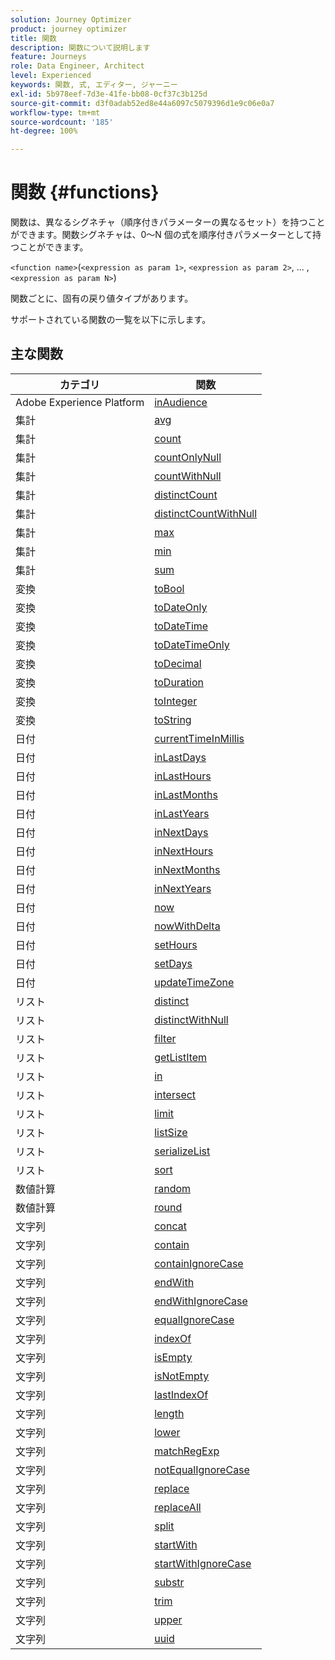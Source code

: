 ```yaml
---
solution: Journey Optimizer
product: journey optimizer
title: 関数
description: 関数について説明します
feature: Journeys
role: Data Engineer, Architect
level: Experienced
keywords: 関数, 式, エディター, ジャーニー
exl-id: 5b978eef-7d3e-41fe-bb08-0cf37c3b125d
source-git-commit: d3f0adab52ed8e44a6097c5079396d1e9c06e0a7
workflow-type: tm+mt
source-wordcount: '185'
ht-degree: 100%

---
```


# 関数 {#functions}

関数は、異なるシグネチャ（順序付きパラメーターの異なるセット）を持つことができます。関数シグネチャは、0～N 個の式を順序付きパラメーターとして持つことができます。

`<function name>`(`<expression as param 1>`, `<expression as param 2>`, ... ,`<expression as param N>`)

関数ごとに、固有の戻り値タイプがあります。

サポートされている関数の一覧を以下に示します。

## 主な関数

| カテゴリ | 関数 |
|-------------|-----------------------|
| Adobe Experience Platform | [inAudience](../functions/functioninaudience.md) |
| 集計 | [avg](../functions/functionavg.md) |
| 集計 | [count](../functions/functioncount.md) |
| 集計 | [countOnlyNull](../functions/functioncountonlynull.md) |
| 集計 | [countWithNull](../functions/functioncountwithnull.md) |
| 集計 | [distinctCount](../functions/functiondistinctcount.md) |
| 集計 | [distinctCountWithNull](../functions/functiondistinctcountwithnull.md) |
| 集計 | [max](../functions/functionmax.md) |
| 集計 | [min](../functions/functionmin.md) |
| 集計 | [sum](../functions/functionsum.md) |
| 変換 | [toBool](../functions/functiontobool.md) |
| 変換 | [toDateOnly](../functions/functiontodateonly.md) |
| 変換 | [toDateTime](../functions/functiontodatetime.md) |
| 変換 | [toDateTimeOnly](../functions/functiontodatetimeonly.md) |
| 変換 | [toDecimal](../functions/functiontodecimal.md) |
| 変換 | [toDuration](../functions/functiontoduration.md) |
| 変換 | [toInteger](../functions/functiontointeger.md) |
| 変換 | [toString](../functions/functiontostring.md) |
| 日付 | [currentTimeInMillis](../functions/functioncurrenttimeinmillis.md) |
| 日付 | [inLastDays](../functions/functioninlastdays.md) |
| 日付 | [inLastHours](../functions/functioninlasthours.md) |
| 日付 | [inLastMonths](../functions/functioninlastmonths.md) |
| 日付 | [inLastYears](../functions/functioninlastyears.md) |
| 日付 | [inNextDays](../functions/functioninnextdays.md) |
| 日付 | [inNextHours](../functions/functioninnexthours.md) |
| 日付 | [inNextMonths](../functions/functioninnextmonths.md) |
| 日付 | [inNextYears](../functions/functioninnextyears.md) |
| 日付 | [now](../functions/functionnow.md) |
| 日付 | [nowWithDelta](../functions/functionnowwithdelta.md) |
| 日付 | [setHours](../functions/functionsethours.md) |
| 日付 | [setDays](../functions/functionsetdays.md) |
| 日付 | [updateTimeZone](../functions/functionupdatetimezone.md) |
| リスト | [distinct](../functions/functiondistinct.md) |
| リスト | [distinctWithNull](../functions/functiondistinctwithnull.md) |
| リスト | [filter](../functions/functionfilter.md) |
| リスト | [getListItem](../functions/functiongetlistitem.md) |
| リスト | [in](../functions/functionin.md) |
| リスト | [intersect](../functions/functionintersect.md) |
| リスト | [limit](../functions/functionlimit.md) |
| リスト | [listSize](../functions/functionlistsize.md) |
| リスト | [serializeList](../functions/functionserializelist.md) |
| リスト | [sort](../functions/functionsort.md) |
| 数値計算 | [random](../functions/functionrandom.md) |
| 数値計算 | [round](../functions/functionround.md) |
| 文字列 | [concat](../functions/functionconcat.md) |
| 文字列 | [contain](../functions/functioncontain.md) |
| 文字列 | [containIgnoreCase](../functions/functioncontainwithignorecase.md) |
| 文字列 | [endWith](../functions/functionendwith.md) |
| 文字列 | [endWithIgnoreCase](../functions/functionendwithignorecase.md) |
| 文字列 | [equalIgnoreCase](../functions/functionequalignorecase.md) |
| 文字列 | [indexOf](../functions/functionindexof.md) |
| 文字列 | [isEmpty](../functions/functionisempty.md) |
| 文字列 | [isNotEmpty](../functions/functionisnotempty.md) |
| 文字列 | [lastIndexOf](../functions/functionlastindexof.md) |
| 文字列 | [length](../functions/functionlength.md) |
| 文字列 | [lower](../functions/functionlower.md) |
| 文字列 | [matchRegExp](../functions/functionmatchregexp.md) |
| 文字列 | [notEqualIgnoreCase](../functions/functionnotequalignorecase.md) |
| 文字列 | [replace](../functions/functionreplace.md) |
| 文字列 | [replaceAll](../functions/functionreplaceall.md) |
| 文字列 | [split](../functions/functionsplit.md) |
| 文字列 | [startWith](../functions/functionstartwith.md) |
| 文字列 | [startWithIgnoreCase](../functions/functionstartwithignorecase.md) |
| 文字列 | [substr](../functions/functionsubstr.md) |
| 文字列 | [trim](../functions/functiontrim.md) |
| 文字列 | [upper](../functions/functionupper.md) |
| 文字列 | [uuid](../functions/functionuuid.md) |

